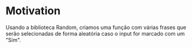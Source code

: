 # Motivation
Usando a biblioteca Random, criamos uma função com várias frases que serão selecionadas de forma aleatória caso o input for marcado com um "Sim".
